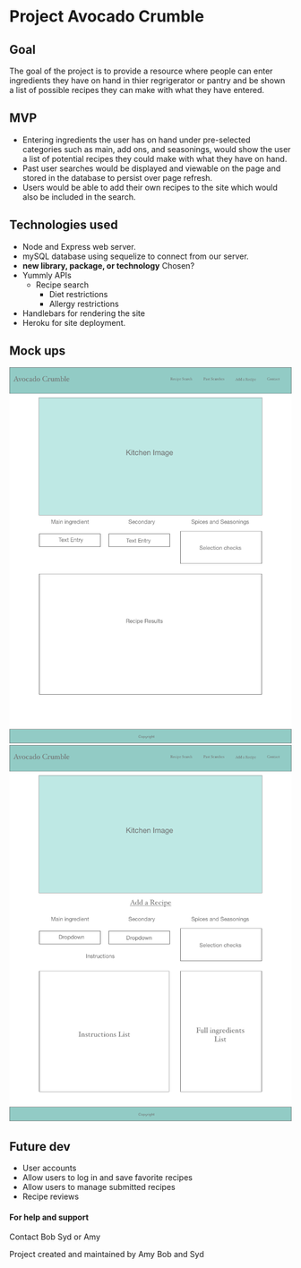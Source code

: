 # Project Avocado Crumble

## Goal
The goal of the project is to provide a resource where people can enter ingredients they have on hand in thier regrigerator or pantry and be shown a list of possible recipes they can make with what they have entered.

## MVP
* Entering ingredients the user has on hand under pre-selected categories such as main, add ons, and seasonings, would show the user a list of potential recipes they could make with what they have on hand.
* Past user searches would be displayed and viewable on the page and stored in the database to persist over page refresh.
* Users would be able to add their own recipes to the site which would also be included in the search.

## Technologies used
* Node and Express web server.
* mySQL database using sequelize to connect from our server.
* **new library, package, or technology** Chosen?
* Yummly APIs
  * Recipe search
    * Diet restrictions
    * Allergy restrictions
* Handlebars for rendering the site
* Heroku for site deployment.

## Mock ups
![recipe search](readmeimg/Mockup1.png "Recipe Search")  
![add recipe](readmeimg/Mockup2.png "Recipe Search")

## Future dev
* User accounts
 * Allow users to log in and save favorite recipes
 * Allow users to manage submitted recipes
* Recipe reviews

#### For help and support
Contact Bob Syd or Amy

Project created and maintained by Amy Bob and Syd
